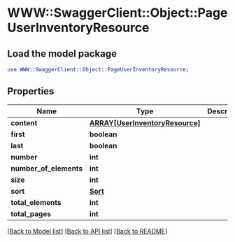 # WWW::SwaggerClient::Object::PageUserInventoryResource

## Load the model package
```perl
use WWW::SwaggerClient::Object::PageUserInventoryResource;
```

## Properties
Name | Type | Description | Notes
------------ | ------------- | ------------- | -------------
**content** | [**ARRAY[UserInventoryResource]**](UserInventoryResource.md) |  | [optional] 
**first** | **boolean** |  | [optional] 
**last** | **boolean** |  | [optional] 
**number** | **int** |  | [optional] 
**number_of_elements** | **int** |  | [optional] 
**size** | **int** |  | [optional] 
**sort** | [**Sort**](Sort.md) |  | [optional] 
**total_elements** | **int** |  | [optional] 
**total_pages** | **int** |  | [optional] 

[[Back to Model list]](../README.md#documentation-for-models) [[Back to API list]](../README.md#documentation-for-api-endpoints) [[Back to README]](../README.md)


